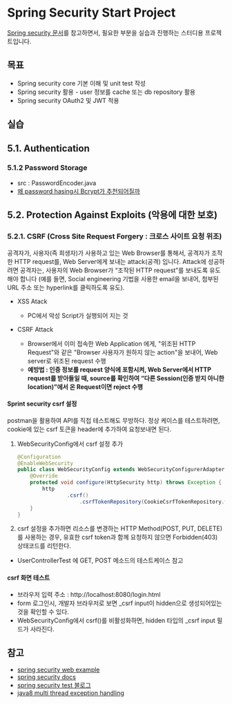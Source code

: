 # Spring Security Start Project
[Spring security 문서](https://docs.spring.io/spring-security/site/docs/current/reference/html5/)를 참고하면서, 필요한 부분을 실습과 진행하는 
스터디용 프로젝트입니다.

## 목표
* Spring security core 기본 이해 및 unit test 작성
* Spring security 활용 - user 정보를 cache 또는 db repository 활용
* Spring security OAuth2 및 JWT 적용

## 실습
## 5.1. Authentication
### 5.1.2 Password Storage

* src : PasswordEncoder.java
* [왜 password hasing시 Bcrypt가 추천되어질까](https://velog.io/@kylexid/왜-bcrypt-암호화-방식이-추천되어질까)

## 5.2. Protection Against Exploits (악용에 대한 보호)
### 5.2.1. CSRF (Cross Site Request Forgery : 크로스 사이트 요청 위조)
공격자가, 사용자(즉 희생자)가 사용하고 있는 Web Browser를 통해서, 공격자가 조작한 HTTP request를, Web Server에게 보내는 attack(공격) 입니다.
Attack에 성공하려면 공격자는, 사용자의 Web Browser가 “조작된 HTTP request”를 보내도록 유도해야 합니다
(예를 들면, Social engineering 기법을 사용한 email을 보내어, 첨부된 URL 주소 또는 hyperlink를 클릭하도록 유도).

* XSS Atack
  - PC에서 악성 Script가 실행되어 지는 것

* CSRF Attack
  - Browser에서 이미 접속한 Web Application 에게, "위조된 HTTP Request"와 같은 "Browser 사용자가  원하지 않는 action"을 보내어,
 Web server로 위조된 request 수행
  - **예방법 : 인증 정보를 request 양식에 포함시켜, Web Server에서 HTTP request를 받아들일 때, source를 확인하여 
  “다른 Session(인증 받지 아니한 location)”에서 온 Request이면 reject 수행**

#### Sprint security csrf 설정
postman을 활용하여 API를 직접 테스트해도 무방하다.
정상 케이스를 테스트하려면, cookie에 있는 csrf 토큰을 header에 추가하여 요청보내면 된다.

1. WebSecurityConfig에서 csrf 설정 추가
    ```java
    @Configuration
    @EnableWebSecurity
    public class WebSecurityConfig extends WebSecurityConfigurerAdapter {
        @Override
        protected void configure(HttpSecurity http) throws Exception {
            http
                    .csrf()
                        .csrfTokenRepository(CookieCsrfTokenRepository.withHttpOnlyFalse());
        }
    } 
    ```
2. csrf 설정을 추가하면 리소스를 변경하는 HTTP Method(POST, PUT, DELETE) 를 사용하는 경우,
유효한 csrf token과 함께 요청하지 않으면 Forbidden(403) 상태코드를 리턴한다.
* UserControllerTest 에 GET, POST 메소드의 테스트케이스 참고

#### csrf 화면 테스트
* 브라우저 입력 주소 : http://localhost:8080/login.html
* form 로그인시, 개발자 브라우저로 보면 _csrf input이 hidden으로 생성되어있는 것을 확인할 수 있다.
* WebSecurityConfig에서 csrf()를 비활성화하면, hidden 타입의 _csrf input 필드가 사라진다.

## 참고
* [spring security web example](https://spring.io/guides/gs/securing-web/)
* [spring security docs](https://docs.spring.io/spring-security/site/docs/current/reference/html5/)
* [spring security test 블로그](https://dongdd.tistory.com/175)
* [java8 multi thread exception handling](http://hochulshin.com/java-multithreading-thread-exception-handling/)